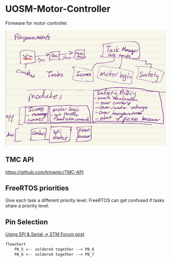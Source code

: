 # UOSM-Motor-Controller

Firmware for motor controller.

<img src="requirements.png"/>

## TMC API

https://github.com/trinamic/TMC-API

## FreeRTOS priorities

Give each task a different priority level. FreeRTOS can get confused if tasks share a priority level.

## Pin Selection

[Using SPI & Serial -> STM Forum post](https://os.mbed.com/questions/79508/Conflict-between-serial-port-and-spi-on-/)

```mermaid
flowchart
    PA_5 <-- soldered together --> PB_6
    PA_6 <-- soldered together --> PB_7
```

